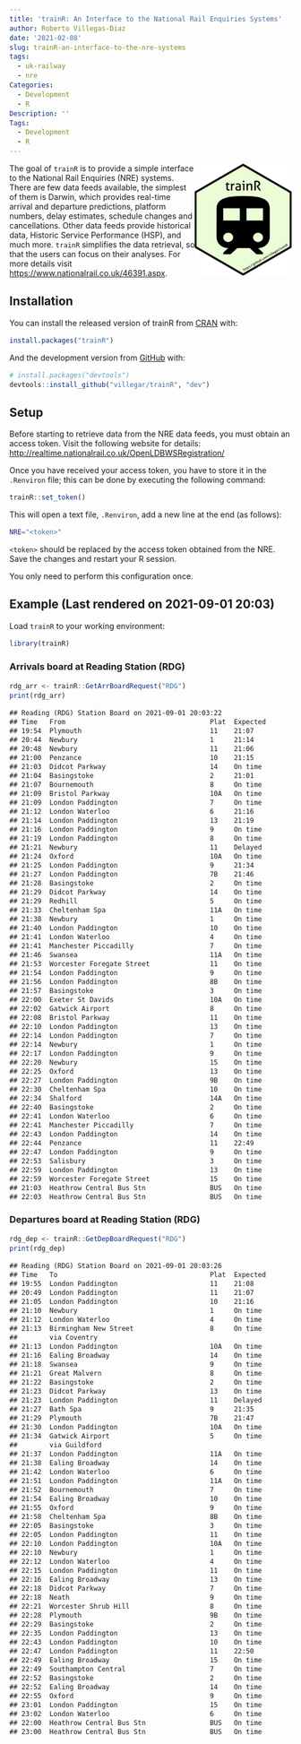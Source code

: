 ```yaml
---
title: 'trainR: An Interface to the National Rail Enquiries Systems'
author: Roberto Villegas-Diaz
date: '2021-02-08'
slug: trainR-an-interface-to-the-nre-systems
tags:
  - uk-railway
  - nre
Categories:
  - Development
  - R
Description: ''
Tags:
  - Development
  - R
---
```


<img src="https://raw.githubusercontent.com/villegar/trainR/main/inst/images/logo.png" alt="logo" align="right" height=200px/>

The goal of `trainR` is to provide a simple interface to the 
National Rail Enquiries (NRE) systems. There are few data feeds 
available, the simplest of them is Darwin, which provides real-time 
arrival and departure predictions, platform numbers, delay estimates, 
schedule changes and cancellations. Other data feeds provide historical 
data, Historic Service Performance (HSP), and much more. `trainR` 
simplifies the data retrieval, so that the users can focus on their 
analyses. For more details visit 
https://www.nationalrail.co.uk/46391.aspx.

## Installation

You can install the released version of trainR from [CRAN](https://CRAN.R-project.org) with:

``` r
install.packages("trainR")
```

And the development version from [GitHub](https://github.com/) with:

``` r
# install.packages("devtools")
devtools::install_github("villegar/trainR", "dev")
```

## Setup
Before starting to retrieve data from the NRE data feeds, you must obtain an access token. 
Visit the following website for details: http://realtime.nationalrail.co.uk/OpenLDBWSRegistration/

Once you have received your access token, you have to store it in the `.Renviron` file; this can be 
done by executing the following command:


```r
trainR::set_token()
```

This will open a text file, `.Renviron`, add a new line at the end (as follows):

```bash
NRE="<token>"
```

`<token>` should be replaced by the access token obtained from the NRE. Save the changes and restart 
your R session.

You only need to perform this configuration once.

## Example (Last rendered on 2021-09-01 20:03)

Load `trainR` to your working environment:

```r
library(trainR)
```

### Arrivals board at Reading Station (RDG)


```r
rdg_arr <- trainR::GetArrBoardRequest("RDG")
print(rdg_arr)
```

```
## Reading (RDG) Station Board on 2021-09-01 20:03:22
## Time   From                                    Plat  Expected
## 19:54  Plymouth                                11    21:07
## 20:44  Newbury                                 1     21:14
## 20:48  Newbury                                 11    21:06
## 21:00  Penzance                                10    21:15
## 21:03  Didcot Parkway                          14    On time
## 21:04  Basingstoke                             2     21:01
## 21:07  Bournemouth                             8     On time
## 21:09  Bristol Parkway                         10A   On time
## 21:09  London Paddington                       7     On time
## 21:12  London Waterloo                         6     21:16
## 21:14  London Paddington                       13    21:19
## 21:16  London Paddington                       9     On time
## 21:19  London Paddington                       8     On time
## 21:21  Newbury                                 11    Delayed
## 21:24  Oxford                                  10A   On time
## 21:25  London Paddington                       9     21:34
## 21:27  London Paddington                       7B    21:46
## 21:28  Basingstoke                             2     On time
## 21:29  Didcot Parkway                          14    On time
## 21:29  Redhill                                 5     On time
## 21:33  Cheltenham Spa                          11A   On time
## 21:38  Newbury                                 1     On time
## 21:40  London Paddington                       10    On time
## 21:41  London Waterloo                         4     On time
## 21:41  Manchester Piccadilly                   7     On time
## 21:46  Swansea                                 11A   On time
## 21:53  Worcester Foregate Street               11    On time
## 21:54  London Paddington                       9     On time
## 21:56  London Paddington                       8B    On time
## 21:57  Basingstoke                             3     On time
## 22:00  Exeter St Davids                        10A   On time
## 22:02  Gatwick Airport                         8     On time
## 22:08  Bristol Parkway                         11    On time
## 22:10  London Paddington                       13    On time
## 22:14  London Paddington                       7     On time
## 22:14  Newbury                                 1     On time
## 22:17  London Paddington                       9     On time
## 22:20  Newbury                                 15    On time
## 22:25  Oxford                                  13    On time
## 22:27  London Paddington                       9B    On time
## 22:30  Cheltenham Spa                          10    On time
## 22:34  Shalford                                14A   On time
## 22:40  Basingstoke                             2     On time
## 22:41  London Waterloo                         6     On time
## 22:41  Manchester Piccadilly                   7     On time
## 22:43  London Paddington                       14    On time
## 22:44  Penzance                                11    22:49
## 22:47  London Paddington                       9     On time
## 22:53  Salisbury                               3     On time
## 22:59  London Paddington                       13    On time
## 22:59  Worcester Foregate Street               15    On time
## 21:03  Heathrow Central Bus Stn                BUS   On time
## 22:03  Heathrow Central Bus Stn                BUS   On time
```

### Departures board at Reading Station (RDG)


```r
rdg_dep <- trainR::GetDepBoardRequest("RDG")
print(rdg_dep)
```

```
## Reading (RDG) Station Board on 2021-09-01 20:03:26
## Time   To                                      Plat  Expected
## 19:55  London Paddington                       11    21:08
## 20:49  London Paddington                       11    21:07
## 21:05  London Paddington                       10    21:16
## 21:10  Newbury                                 1     On time
## 21:12  London Waterloo                         4     On time
## 21:13  Birmingham New Street                   8     On time
##        via Coventry                            
## 21:13  London Paddington                       10A   On time
## 21:16  Ealing Broadway                         14    On time
## 21:18  Swansea                                 9     On time
## 21:21  Great Malvern                           8     On time
## 21:22  Basingstoke                             2     On time
## 21:23  Didcot Parkway                          13    On time
## 21:23  London Paddington                       11    Delayed
## 21:27  Bath Spa                                9     21:35
## 21:29  Plymouth                                7B    21:47
## 21:30  London Paddington                       10A   On time
## 21:34  Gatwick Airport                         5     On time
##        via Guildford                           
## 21:37  London Paddington                       11A   On time
## 21:38  Ealing Broadway                         14    On time
## 21:42  London Waterloo                         6     On time
## 21:51  London Paddington                       11A   On time
## 21:52  Bournemouth                             7     On time
## 21:54  Ealing Broadway                         10    On time
## 21:55  Oxford                                  9     On time
## 21:58  Cheltenham Spa                          8B    On time
## 22:05  Basingstoke                             3     On time
## 22:05  London Paddington                       11    On time
## 22:10  London Paddington                       10A   On time
## 22:10  Newbury                                 1     On time
## 22:12  London Waterloo                         4     On time
## 22:15  London Paddington                       11    On time
## 22:16  Ealing Broadway                         13    On time
## 22:18  Didcot Parkway                          7     On time
## 22:18  Neath                                   9     On time
## 22:21  Worcester Shrub Hill                    8     On time
## 22:28  Plymouth                                9B    On time
## 22:29  Basingstoke                             2     On time
## 22:35  London Paddington                       13    On time
## 22:43  London Paddington                       10    On time
## 22:47  London Paddington                       11    22:50
## 22:49  Ealing Broadway                         15    On time
## 22:49  Southampton Central                     7     On time
## 22:52  Basingstoke                             2     On time
## 22:52  Ealing Broadway                         14    On time
## 22:55  Oxford                                  9     On time
## 23:01  London Paddington                       15    On time
## 23:02  London Waterloo                         6     On time
## 22:00  Heathrow Central Bus Stn                BUS   On time
## 23:00  Heathrow Central Bus Stn                BUS   On time
```
